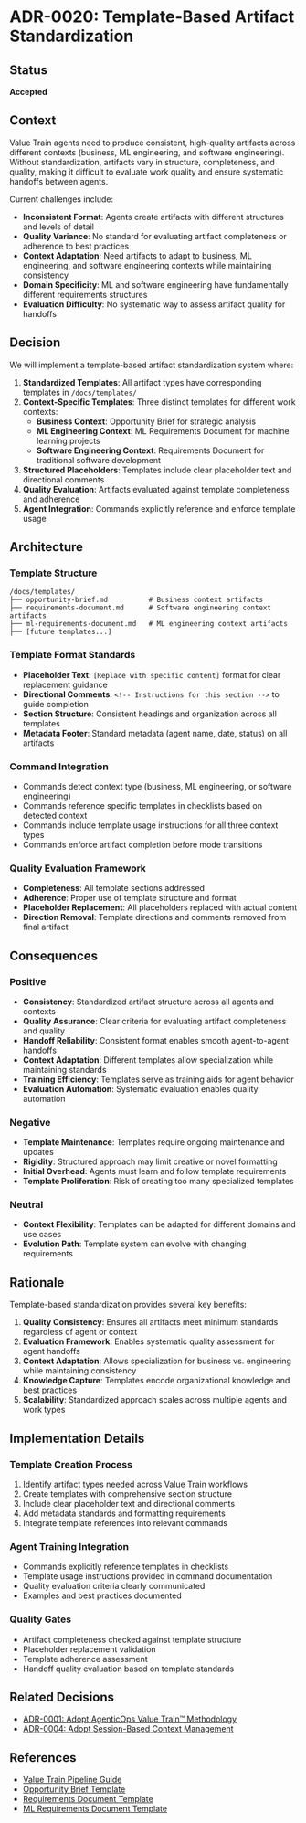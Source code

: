 # ADR-0020: Template-Based Artifact Standardization

## Status
**Accepted**

## Context
Value Train agents need to produce consistent, high-quality artifacts across different contexts (business, ML engineering, and software engineering). Without standardization, artifacts vary in structure, completeness, and quality, making it difficult to evaluate work quality and ensure systematic handoffs between agents.

Current challenges include:
- **Inconsistent Format**: Agents create artifacts with different structures and levels of detail
- **Quality Variance**: No standard for evaluating artifact completeness or adherence to best practices  
- **Context Adaptation**: Need artifacts to adapt to business, ML engineering, and software engineering contexts while maintaining consistency
- **Domain Specificity**: ML and software engineering have fundamentally different requirements structures
- **Evaluation Difficulty**: No systematic way to assess artifact quality for handoffs

## Decision
We will implement a template-based artifact standardization system where:

1. **Standardized Templates**: All artifact types have corresponding templates in `/docs/templates/`
2. **Context-Specific Templates**: Three distinct templates for different work contexts:
   - **Business Context**: Opportunity Brief for strategic analysis
   - **ML Engineering Context**: ML Requirements Document for machine learning projects
   - **Software Engineering Context**: Requirements Document for traditional software development
3. **Structured Placeholders**: Templates include clear placeholder text and directional comments
4. **Quality Evaluation**: Artifacts evaluated against template completeness and adherence
5. **Agent Integration**: Commands explicitly reference and enforce template usage

## Architecture

### Template Structure
```
/docs/templates/
├── opportunity-brief.md          # Business context artifacts
├── requirements-document.md      # Software engineering context artifacts
├── ml-requirements-document.md   # ML engineering context artifacts
├── [future templates...]
```

### Template Format Standards
- **Placeholder Text**: `[Replace with specific content]` format for clear replacement guidance
- **Directional Comments**: `<!-- Instructions for this section -->` to guide completion
- **Section Structure**: Consistent headings and organization across all templates
- **Metadata Footer**: Standard metadata (agent name, date, status) on all artifacts

### Command Integration
- Commands detect context type (business, ML engineering, or software engineering)
- Commands reference specific templates in checklists based on detected context
- Commands include template usage instructions for all three context types
- Commands enforce artifact completion before mode transitions

### Quality Evaluation Framework
- **Completeness**: All template sections addressed
- **Adherence**: Proper use of template structure and format
- **Placeholder Replacement**: All placeholders replaced with actual content
- **Direction Removal**: Template directions and comments removed from final artifact

## Consequences

### Positive
- **Consistency**: Standardized artifact structure across all agents and contexts
- **Quality Assurance**: Clear criteria for evaluating artifact completeness and quality
- **Handoff Reliability**: Consistent format enables smooth agent-to-agent handoffs
- **Context Adaptation**: Different templates allow specialization while maintaining standards
- **Training Efficiency**: Templates serve as training aids for agent behavior
- **Evaluation Automation**: Systematic evaluation enables quality automation

### Negative
- **Template Maintenance**: Templates require ongoing maintenance and updates
- **Rigidity**: Structured approach may limit creative or novel formatting
- **Initial Overhead**: Agents must learn and follow template requirements
- **Template Proliferation**: Risk of creating too many specialized templates

### Neutral
- **Context Flexibility**: Templates can be adapted for different domains and use cases
- **Evolution Path**: Template system can evolve with changing requirements

## Rationale
Template-based standardization provides several key benefits:

1. **Quality Consistency**: Ensures all artifacts meet minimum standards regardless of agent or context
2. **Evaluation Framework**: Enables systematic quality assessment for agent handoffs
3. **Context Adaptation**: Allows specialization for business vs. engineering while maintaining consistency
4. **Knowledge Capture**: Templates encode organizational knowledge and best practices
5. **Scalability**: Standardized approach scales across multiple agents and work types

## Implementation Details

### Template Creation Process
1. Identify artifact types needed across Value Train workflows
2. Create templates with comprehensive section structure
3. Include clear placeholder text and directional comments
4. Add metadata standards and formatting requirements
5. Integrate template references into relevant commands

### Agent Training Integration
- Commands explicitly reference templates in checklists
- Template usage instructions provided in command documentation
- Quality evaluation criteria clearly communicated
- Examples and best practices documented

### Quality Gates
- Artifact completeness checked against template structure
- Placeholder replacement validation
- Template adherence assessment
- Handoff quality evaluation based on template standards

## Related Decisions
- [ADR-0001: Adopt AgenticOps Value Train™ Methodology](adr-0001-adopt-agenticops-value-train.md)
- [ADR-0004: Adopt Session-Based Context Management](adr-0004-adopt-session-based-context-management.md)

## References
- [Value Train Pipeline Guide](../../user-guides/value-train-pipeline.md)
- [Opportunity Brief Template](../templates/opportunity-brief.md)
- [Requirements Document Template](../templates/requirements-document.md)
- [ML Requirements Document Template](../templates/ml-requirements-document.md)